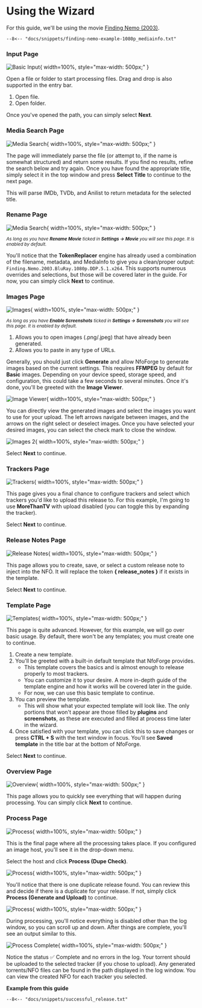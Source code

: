 # Using the Wizard

For this guide, we'll be using the movie [Finding Nemo (2003)](https://www.imdb.com/title/tt0266543/).

```text {.scrollable-code-block}
--8<-- "docs/snippets/finding-nemo-example-1080p_mediainfo.txt"
```

### Input Page

![Basic Input](../../images/wizard/basic_input.png){ width=100%, style="max-width: 500px;" }

Open a file or folder to start processing files. Drag and drop is also supported in the entry bar.

1. Open file.
2. Open folder.

Once you've opened the path, you can simply select **Next**.

### Media Search Page

![Media Search](../../images/wizard/media_search.png){ width=100%, style="max-width: 500px;" }

The page will immediately parse the file (or attempt to, if the name is somewhat structured) and return some results. If you find no results, refine the search below and try again. Once you have found the appropriate title, simply select it in the top window and press **Select Title** to continue to the next page.

This will parse IMDb, TVDb, and Anilist to return metadata for the selected title.

### Rename Page

![Media Search](../../images/wizard/rename.png){ width=100%, style="max-width: 500px;" }

<small>_As long as you have **Rename Movie** ticked in **Settings -> Movie** you will see this page. It is enabled by default._</small>

You'll notice that the **TokenReplacer** engine has already used a combination of the filename, metadata, and MediaInfo to give you a clean/proper output: `Finding.Nemo.2003.BluRay.1080p.DDP.5.1.x264`. This supports numerous overrides and selections, but those will be covered later in the guide. For now, you can simply click **Next** to continue.

### Images Page

![Images](../../images/wizard/images.png){ width=100%, style="max-width: 500px;" }

<small>_As long as you have **Enable Screenshots** ticked in **Settings -> Screenshots** you will see this page. It is enabled by default._</small>

1. Allows you to open images (.png/.jpeg) that have already been generated.
2. Allows you to paste in any type of URLs.

Generally, you should just click **Generate** and allow NfoForge to generate images based on the current settings. This requires **FFMPEG** by default for **Basic** images. Depending on your device speed, storage speed, and configuration, this could take a few seconds to several minutes. Once it's done, you'll be greeted with the **Image Viewer**.

![Image Viewer](../../images/wizard/image_viewer.png){ width=100%, style="max-width: 500px;" }

You can directly view the generated images and select the images you want to use for your upload. The left arrows navigate between images, and the arrows on the right select or deselect images. Once you have selected your desired images, you can select the check mark to close the window.

![Images 2](../../images/wizard/images_2.png){ width=100%, style="max-width: 500px;" }

Select **Next** to continue.

### Trackers Page

![Trackers](../../images/wizard/trackers.png){ width=100%, style="max-width: 500px;" }

This page gives you a final chance to configure trackers and select which trackers you'd like to upload this release to. For this example, I'm going to use **MoreThanTV** with upload disabled (you can toggle this by expanding the tracker).

Select **Next** to continue.

### Release Notes Page

![Release Notes](../../images/wizard/release_notes.png){ width=100%, style="max-width: 500px;" }

This page allows you to create, save, or select a custom release note to inject into the NFO. It will replace the token **{ release_notes }** if it exists in the template.

Select **Next** to continue.

### Template Page

![Templates](../../images/wizard/templates.png){ width=100%, style="max-width: 500px;" }

This page is quite advanced. However, for this example, we will go over basic usage. By default, there won't be any templates; you must create one to continue.

1. Create a new template.
2. You'll be greeted with a built-in default template that NfoForge provides.
    - This template covers the basics and is almost enough to release properly to most trackers.
    - You can customize it to your desire. A more in-depth guide of the template engine and how it works will be covered later in the guide.
    - For now, we can use this basic template to continue.
3. You can preview the template.
    - This will show what your expected template will look like. The only portions that won't appear are those filled by **plugins** and **screenshots**, as these are executed and filled at process time later in the wizard.
4. Once satisfied with your template, you can click this to save changes or press **CTRL + S** with the text window in focus. You'll see **Saved template** in the title bar at the bottom of NfoForge.

Select **Next** to continue.

### Overview Page

![Overview](../../images/wizard/overview.png){ width=100%, style="max-width: 500px;" }

This page allows you to quickly see everything that will happen during processing. You can simply click **Next** to continue.

### Process Page

![Process](../../images/wizard/process.png){ width=100%, style="max-width: 500px;" }

This is the final page where all the processing takes place. If you configured an image host, you'll see it in the drop-down menu.

Select the host and click **Process (Dupe Check)**.

![Process](../../images/wizard/process_dupe.png){ width=100%, style="max-width: 500px;" }

You'll notice that there is one duplicate release found. You can review this and decide if there is a duplicate for your release. If not, simply click **Process (Generate and Upload)** to continue.

![Process](../../images/wizard/process_processing.png){ width=100%, style="max-width: 500px;" }

During processing, you'll notice everything is disabled other than the log window, so you can scroll up and down. After things are complete, you'll see an output similar to this.

![Process Complete](../../images/wizard/process_complete.png){ width=100%, style="max-width: 500px;" }

Notice the status ✅ Complete and no errors in the log. Your torrent should be uploaded to the selected tracker (if you chose to upload). Any generated torrents/NFO files can be found in the path displayed in the log window. You can view the created NFO for each tracker you selected.

**Example from this guide**

```text {.scrollable-code-block}
--8<-- "docs/snippets/successful_release.txt"
```
